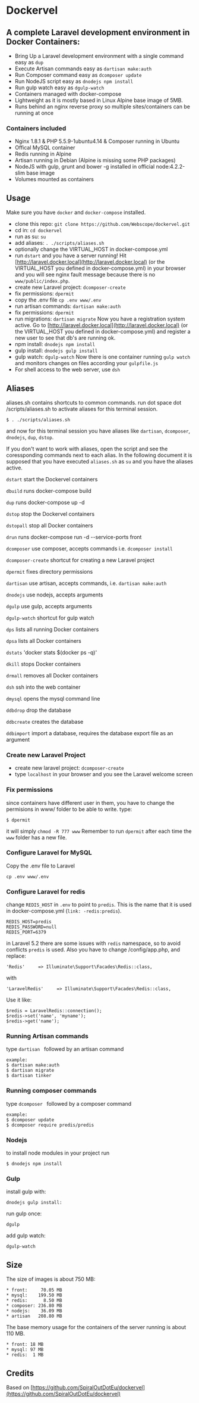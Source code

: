 # Dockervel
## A complete Laravel development environment in Docker Containers:

* Bring Up a Laravel development environment with a single command easy as `dup`
* Execute Artisan commands easy as  `dartisan make:auth`
* Run Composer command easy as `dcomposer update`
* Run NodeJS script easy as `dnodejs npm install`
* Run gulp watch easy as `dgulp-watch`
* Containers managed with docker-compose
* Lightweight as it is mostly based in Linux Alpine base image of 5MB.
* Runs behind an nginx reverse proxy so multiple sites/containers can be running at once

### Containers included
* Nginx 1.8.1 & PHP 5.5.9-1ubuntu4.14 & Composer running in Ubuntu
* Offical MySQL container
* Redis running in Alpine
* Artisan running in Debian (Alpine is missing some PHP packages)
* NodeJS with gulp, grunt and bower -g installed in official node:4.2.2-slim base image
* Volumes mounted as containers


## Usage

Make sure you have `docker` and `docker-compose` installed.

* clone this repo: `git clone https://github.com/Webscope/dockervel.git`
* cd in: `cd dockervel`
* run as su: `su`
* add aliases: `. ./scripts/aliases.sh`
* optionally change the VIRTUAL_HOST in docker-compose.yml
* run `dstart`
and you have a server running! Hit [http://laravel.docker.local](http://laravel.docker.local) (or the VIRTUAL_HOST you defined in docker-compose.yml) in your browser and you will see nginx fault message because there is no `www/public/index.php`.
* create new Laravel project: `dcomposer-create`
* fix permissions: `dpermit`
* copy the .env file `cp .env www/.env`
* run artisan commands: `dartisan make:auth`
* fix permissions: `dpermit`
* run migrations: `dartisan migrate`
Now you have a registration system active. Go to [http://laravel.docker.local](http://laravel.docker.local) (or the VIRTUAL_HOST you defined in docker-compose.yml) and register a new user to see that db's are running ok.
* npm install: `dnodejs npm install`
* gulp install: `dnodejs gulp install`
* gulp watch: `dgulp-watch`
Now there is one container running `gulp watch` and monitors changes on files according your `gulpfile.js`  
* For shell access to the web server, use `dsh`


## Aliases
aliases.sh contains shortcuts to common commands.
run dot space dot /scripts/aliases.sh to activate aliases for this terminal session.
```
$ . ./scripts/aliases.sh
```
and now for this terminal session you have aliases like `dartisan`, `dcomposer`, `dnodejs`, `dup`, `dstop`.

If you don't want to work with aliases, open the script and see the coressponding commands next to each alias.
In the following document it is supposed that you have executed `aliases.sh` as `su` and you have the aliases active.

`dstart` start the Dockervel containers

`dbuild` runs docker-compose build

`dup` runs docker-compose up -d

`dstop` stop the Dockervel containers

`dstopall` stop all Docker containers

`drun` runs docker-compose run -d --service-ports front

`dcomposer` use composer, accepts commands i.e. `dcomposer install`

`dcomposer-create` shortcut for creating a new Laravel project

`dpermit` fixes directory permissions

`dartisan` use artisan, accepts commands, i.e. `dartisan make:auth`

`dnodejs` use nodejs, accepts arguments

`dgulp` use gulp, accepts arguments

`dgulp-watch` shortcut for gulp watch

`dps` lists all running Docker containers

`dpsa` lists all Docker containers

`dstats` 'docker stats $(docker ps -q)'

`dkill` stops Docker containers

`drmall` removes all Docker containers

`dsh` ssh into the web container

`dmysql` opens the mysql command line

`ddbdrop` drop the database

`ddbcreate` creates the database

`ddbimport` import a database, requires the database export file as an argument


### Create new Laravel Project
* create new laravel project: `dcomposer-create`
* type `localhost` in your browser and you see the Laravel welcome screen

### Fix permissions
since containers have different user in them, you have to change the permisions in www/ folder to be able to write. type:
```
$ dpermit
```
it will simply `chmod -R 777 www`
Remember to run `dpermit` after each time the `www` folder has a new file.

### Configure Laravel for MySQL
Copy the .env file to Laravel
```
cp .env www/.env
```
### Configure Laravel for redis
change `REDIS_HOST` in `.env` to point to `predis`. This is the name that it is used in docker-compose.yml (`link: -redis:predis`).
```
REDIS_HOST=predis
REDIS_PASSWORD=null
REDIS_PORT=6379
```
in Laravel 5.2 there are some issues with `redis` namespace, so to avoid conflicts `predis` is used.
Also you have to change /config/app.php, and replace:
```
'Redis'     => Illuminate\Support\Facades\Redis::class,
```
with
```
'LaravelRedis'     => Illuminate\Support\Facades\Redis::class,
```
Use it like:
```
$redis = LaravelRedis::connection();
$redis->set('name', 'myname');
$redis->get('name');
```

### Running Artisan commands
type `dartisan ` followed by an artisan command
```
example:
$ dartisan make:auth
$ dartisan migrate
$ dartisan tinker
```
### Running composer commands
type `dcomposer ` followed by a composer command
```
example:
$ dcomposer update
$ dcomposer require predis/predis
```
### Nodejs
to install node modules in your project run
```
$ dnodejs npm install
```

### Gulp
install gulp with:
```
dnodejs gulp install:
```

run gulp once:
```
dgulp
```

add gulp watch:
```
dgulp-watch
```

## Size

The size of images is about 750 MB:
```
* front:     70.05 MB
* mysql:    199.50 MB
* redis:      8.50 MB
* composer: 236.80 MB
* nodejs:    36.09 MB
* artisan   208.80 MB
```
The base memory usage for the containers of the server running is about 110 MB.
```
* front: 18 MB
* mysql: 97 MB
* redis:  1 MB
```

## Credits
Based on [https://github.com/SpiralOutDotEu/dockervel](https://github.com/SpiralOutDotEu/dockervel)
